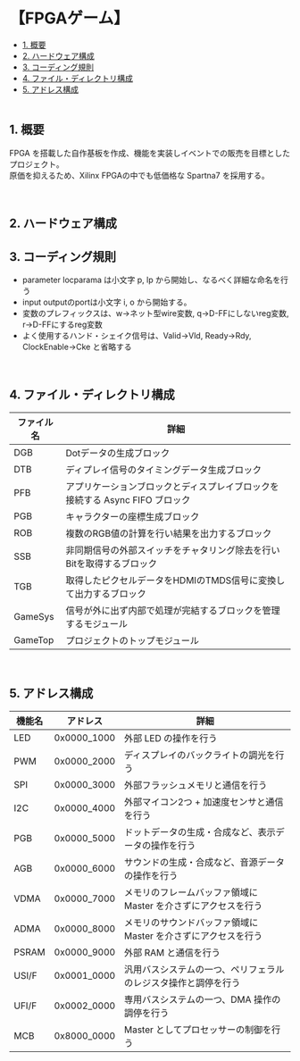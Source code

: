 <h1>【FPGAゲーム】</h1>

- [1. 概要](#1-概要)
- [2. ハードウェア構成](#2-ハードウェア構成)
- [3. コーディング規則](#3-コーディング規則)
- [4. ファイル・ディレクトリ構成](#4-ファイルディレクトリ構成)
- [5. アドレス構成](#5-アドレス構成)
</br></br>

## 1. 概要
FPGA を搭載した自作基板を作成、機能を実装しイベントでの販売を目標としたプロジェクト。</br>
原価を抑えるため、Xilinx FPGAの中でも低価格な Spartna7 を採用する。
</br>
<!-- ![](res/IMG_3552.jpg) -->
</br>

## 2. ハードウェア構成
<!-- ![](res/回路図.pdf) -->

## 3. コーディング規則
- parameter locparama は小文字 p, lp から開始し、なるべく詳細な命名を行う</br>
- input outputのportは小文字 i, o から開始する。</br>
- 変数のプレフィックスは、w->ネット型wire変数, q->D-FFにしないreg変数, r->D-FFにするreg変数</br>
- よく使用するハンド・シェイク信号は、Valid->Vld, Ready->Rdy, ClockEnable->Cke と省略する
</br>

## 4. ファイル・ディレクトリ構成
ファイル名 | 詳細
-|-
DGB | Dotデータの生成ブロック
DTB | ディプレイ信号のタイミングデータ生成ブロック
PFB | アプリケーションブロックとディスプレイブロックを接続する Async FIFO ブロック
PGB | キャラクターの座標生成ブロック
ROB | 複数のRGB値の計算を行い結果を出力するブロック
SSB | 非同期信号の外部スイッチをチャタリング除去を行いBitを取得するブロック
TGB | 取得したピクセルデータをHDMIのTMDS信号に変換して出力するブロック
GameSys | 信号が外に出ず内部で処理が完結するブロックを管理するモジュール
GameTop | プロジェクトのトップモジュール
</br>

## 5. アドレス構成
機能名 | アドレス | 詳細
-|-|-
LED   | 0x0000_1000 | 外部 LED の操作を行う
PWM   | 0x0000_2000 | ディスプレイのバックライトの調光を行う
SPI   | 0x0000_3000 | 外部フラッシュメモリと通信を行う
I2C   | 0x0000_4000 | 外部マイコン2つ + 加速度センサと通信を行う
PGB   | 0x0000_5000 | ドットデータの生成・合成など、表示データの操作を行う
AGB   | 0x0000_6000 | サウンドの生成・合成など、音源データの操作を行う
VDMA  | 0x0000_7000 | メモリのフレームバッファ領域に Master を介さずにアクセスを行う
ADMA  | 0x0000_8000 | メモリのサウンドバッファ領域に Master を介さずにアクセスを行う
PSRAM | 0x0000_9000 | 外部 RAM と通信を行う
USI/F | 0x0001_0000 | 汎用バスシステムの一つ、ペリフェラルのレジスタ操作と調停を行う
UFI/F | 0x0002_0000 | 専用バスシステムの一つ、DMA 操作の調停を行う
MCB   | 0x8000_0000 | Master としてプロセッサーの制御を行う
</br>

</br>